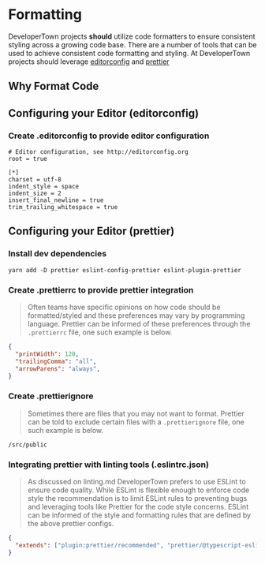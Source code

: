 # Formatting

DeveloperTown projects **should** utilize code formatters to ensure consistent styling across a growing code base. There are a number of tools that can be used to achieve consistent code formatting and styling. At DeveloperTown projects should leverage [editorconfig](https://editorconfig.org/) and [prettier](https://prettier.io/)

## Why Format Code

## Configuring your Editor (editorconfig)

### Create .editorconfig to provide editor configuration

```
# Editor configuration, see http://editorconfig.org
root = true

[*]
charset = utf-8
indent_style = space
indent_size = 2
insert_final_newline = true
trim_trailing_whitespace = true
```

## Configuring your Editor (prettier)

### Install dev dependencies

```
yarn add -D prettier eslint-config-prettier eslint-plugin-prettier
```

### Create .prettierrc to provide prettier integration

> Often teams have specific opinions on how code should be formatted/styled and these preferences may vary by programming language. Prettier can be informed of these preferences through the `.prettierrc` file, one such example is below.

```json
{
  "printWidth": 120,
  "trailingComma": "all",
  "arrowParens": "always",
}
```

### Create .prettierignore

> Sometimes there are files that you may not want to format. Prettier can be told to exclude certain files with a `.prettierignore` file, one such example is below.

```
/src/public
```

### Integrating prettier with linting tools (.eslintrc.json)

> As discussed on linting.md DeveloperTown prefers to use ESLint to ensure code quality. While ESLint is flexible enough to enforce code style the recommendation is to limit ESLint rules to preventing bugs and leveraging tools like Prettier for the code style concerns. ESLint can be informed of the style and formatting rules that are defined by the above prettier configs.

```json
{
  "extends": ["plugin:prettier/recommended", "prettier/@typescript-eslint"]
}
```
